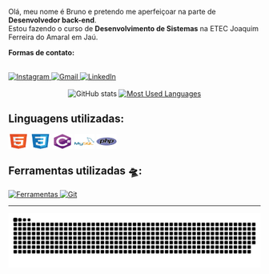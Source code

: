 <!-- Apresentação -->
<p align="left">
  Olá, meu nome é Bruno e pretendo me aperfeiçoar na parte de 
  <strong>Desenvolvedor back-end</strong>.<br>
  Estou fazendo o curso de <strong>Desenvolvimento de Sistemas</strong> 
  na ETEC Joaquim Ferreira do Amaral em Jaú.
</p>

<!-- Formas de contato -->
<strong>Formas de contato:</strong><br><br>

<a href="https://www.instagram.com/bruno_freitas.bjj/">
  <img src="https://img.shields.io/badge/Instagram-E4405F?style=for-the-badge&logo=instagram&logoColor=white" alt="Instagram">
</a>
<a href="mailto:brunootaviocostadefreitas@gmail.com">
  <img src="https://img.shields.io/badge/Gmail-D14836?style=for-the-badge&logo=gmail&logoColor=white" alt="Gmail">
</a>
<a href="https://www.linkedin.com/in/bruno-freitas-620ba82b3/">
  <img src="https://img.shields.io/badge/LinkedIn-0077B5?style=for-the-badge&logo=linkedin&logoColor=white" alt="LinkedIn">
</a>

<!-- Estatísticas GitHub -->
<div align="center">
  <br>
  <img src="https://github-readme-stats-git-masterrstaa-rickstaa.vercel.app/api?username=Brunofreitas09&hide_title=true&show_icons=true&include_all_commits=false&count_private=true&line_height=25&hide=issues&bg_color=282a36&title_color=ff79c6&text_color=f8f8f2&border_radius=3&border_color=bd93f9&icon_color=ff79c6&theme=dracula" alt="GitHub stats">

  <a href="https://github.com/Brunofreitas09/github-readme-stats">
    <img src="https://github-readme-stats-git-masterrstaa-rickstaa.vercel.app/api/top-langs/?username=Brunofreitas09&line_height=10&card_width=290&layout=compact&hide_title=false&count_private=true&langs_count=4&show_icons=true&title_color=ff79c6&hide=html,scss,less&bg_color=282a36&text_color=f8f8f2&border_radius=3&border_color=bd93f9" alt="Most Used Languages">
  </a>
</div>

<!-- Linguagens utilizadas -->
<h2>Linguagens utilizadas:</h2>
<div style="display: inline-block;">
  <img align="center" alt="HTML" height="30" width="40" src="https://raw.githubusercontent.com/devicons/devicon/master/icons/html5/html5-original.svg">
  <img align="center" alt="CSS" height="30" width="40" src="https://raw.githubusercontent.com/devicons/devicon/master/icons/css3/css3-original.svg">
  <img align="center" alt="CSharp" height="30" width="40" src="https://raw.githubusercontent.com/devicons/devicon/master/icons/csharp/csharp-original.svg">
  <img align="center" alt="MySQL" height="30" width="40" src="https://raw.githubusercontent.com/devicons/devicon/master/icons/mysql/mysql-original-wordmark.svg">
  <img align="center" alt="PHP" height="30" width="40" src="https://raw.githubusercontent.com/devicons/devicon/master/icons/php/php-original.svg">
</div>

<!-- Ferramentas utilizadas -->
<h2>Ferramentas utilizadas 🛸:</h2>
<a href="https://skillicons.dev">
  <img src="https://skillicons.dev/icons?i=visualstudio,vscode,github" alt="Ferramentas">
  <img src="https://skillicons.dev/icons?i=git" alt="Git">
</a>

<hr>

<!-- Snake Animation -->
<picture align="center">
  <source media="(prefers-color-scheme: dark)" srcset="https://raw.githubusercontent.com/mari4souza/mari4souza/output/github-contribution-grid-snake-dark.svg">
  <source media="(prefers-color-scheme: light)" srcset="https://raw.githubusercontent.com/mari4souza/mari4souza/output/github-contribution-grid-snake-dark.svg">
  <img align="center" alt="github contribution grid snake animation" src="https://raw.githubusercontent.com/mari4souza/mari4souza/output/github-contribution-grid-snake.svg">
</picture>
